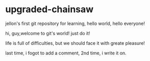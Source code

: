 # upgraded-chainsaw
jellon's first git repository for learning, hello world, hello everyone!

hi, guy,welcome to git's world!
just do it!

life is full of difficulties, but we should face it with greate pleasure!

last time, i fogot to add a comment, 2nd time, i write it on.
